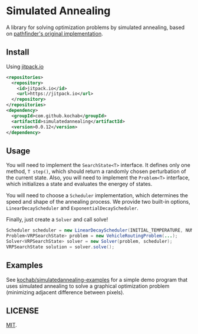 # Simulated Annealing

A library for solving optimization problems by simulated annealing, based on [pathfinder's original implementation](https://github.com/csse497/pathfinder-routing).

## Install

Using [jitpack.io](https://jitpack.io/#kochab/simulatedannealing)

```xml
<repositories>
  <repository>
    <id>jitpack.io</id>
    <url>https://jitpack.io</url>
  </repository>
</repositories>
<dependency>
  <groupId>com.github.kochab</groupId>
  <artifactId>simulatedannealing</artifactId>
  <version>0.0.12</version>
</dependency>
```

## Usage
You will need to implement the `SearchState<T>` interface. It defines only one method, `T step()`, which should return a randomly chosen perturbation of the current state. Also, you will need to implement the `Problem<T>` interface, which initializes a state and evaluates the energey of states.

You will need to choose a `Scheduler` implementation, which determines the speed and shape of the annealing process. We provide two built-in options, `LinearDecayScheduler` and `ExponentialDecayScheduler`.

Finally, just create a `Solver` and call solve!

```java
Scheduler scheduler = new LinearDecayScheduler(INITIAL_TEMPERATURE, NUMBER_OF_STEPS);
Problem<VRPSearchState> problem = new VehicleRoutingProblem(...);
Solver<VRPSearchState> solver = new Solver(problem, scheduler);
VRPSearchState solution = solver.solve();
```

## Examples

See [kochab/simulatedannealing-examples](https://github.com/kochab/simulatedannealing-examples) for a simple demo program that uses simulated annealing to solve a graphical optimization problem (minimizing adjacent difference between pixels).

## LICENSE

[MIT](https://raw.githubusercontent.com/kochab/simulatedannealing/master/LICENSE).
